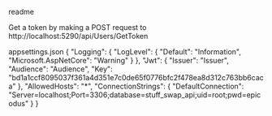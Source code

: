 readme


Get a token by making a POST request to http://localhost:5290/api/Users/GetToken

appsettings.json
{
  "Logging": {
    "LogLevel": {
      "Default": "Information",
      "Microsoft.AspNetCore": "Warning"
    }
  },
  "Jwt": {
    "Issuer": "Issuer",
    "Audience": "Audience",
    "Key": "bd1a1ccf8095037f361a4d351e7c0de65f0776bfc2f478ea8d312c763bb6caca"
  },
  "AllowedHosts": "*",
  "ConnectionStrings": {
    "DefaultConnection": "Server=localhost;Port=3306;database=stuff_swap_api;uid=root;pwd=epicodus"
  }
}